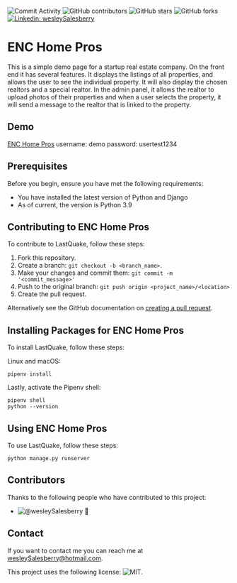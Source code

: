 <!--- These are examples. See https://shields.io for others or to customize this set of shields. You might want to include dependencies, project status and licence info here --->
![Commit Activity](https://img.shields.io/github/commit-activity/w/wesleySalesberry/encpros?style=social)
![GitHub contributors](https://img.shields.io/github/contributors/wesleySalesberry/encpros)
![GitHub stars](https://img.shields.io/github/stars/wesleySalesberry/encpros?style=social)
![GitHub forks](https://img.shields.io/github/forks/wesleySalesberry/encpros?style=social)
[![Linkedin: wesleySalesberry](https://img.shields.io/badge/-wesleySalesberry-black?style=flat-square&logo=Linkedin&logoColor=white&link=https://www.linkedin.com/in/wessalesberry/)](https://www.linkedin.com/in/wessalesberry/)

# ENC Home Pros
This is a simple demo page for a startup real estate company. On the front end it has several features. It displays the listings of all properties, and allows the user to see the individual property. It will also display the chosen realtors and a special realtor. In the admin panel, it allows the realtor to upload photos of their properties and when a user selects the property, it will send a message to the realtor that is linked to the property. 

## Demo
[ENC Home Pros](https://enchomepros-demo.herokuapp.com/)
username: demo
password: usertest1234


## Prerequisites

Before you begin, ensure you have met the following requirements:
<!--- These are just example requirements. Add, duplicate or remove as required --->
* You have installed the latest version of Python and Django 
* As of current, the version is Python 3.9

## Contributing to ENC Home Pros
<!--- If your README is long or you have some specific process or steps you want contributors to follow, consider creating a separate CONTRIBUTING.md file--->
To contribute to LastQuake, follow these steps:

1. Fork this repository.
2. Create a branch: `git checkout -b <branch_name>`.
3. Make your changes and commit them: `git commit -m '<commit_message>'`
4. Push to the original branch: `git push origin <project_name>/<location>`
5. Create the pull request.

Alternatively see the GitHub documentation on [creating a pull request](https://help.github.com/en/github/collaborating-with-issues-and-pull-requests/creating-a-pull-request).

## Installing Packages for ENC Home Pros

To install LastQuake, follow these steps:

Linux and macOS:
```
pipenv install
```
Lastly, activate the Pipenv shell:
```
pipenv shell
python --version
```
## Using ENC Home Pros

To use LastQuake, follow these steps:

```
python manage.py runserver
```



## Contributors

Thanks to the following people who have contributed to this project:

* ![@wesleySalesberry](https://github.com/swesleySalesberry) 📖


## Contact

If you want to contact me you can reach me at wesleySalesberry@hotmail.com.


This project uses the following license: ![MIT](<link>).
